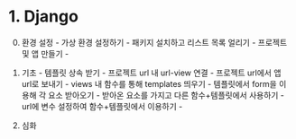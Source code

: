 # 1. Django
  0) 환경 설정
    - 가상 환경 설정하기
    - 패키지 설치하고 리스트 목록 얼리기
    - 프로젝트 및 앱 만들기
    - 
     
  1) 기초
    - 템플릿 상속 받기
    - 프로젝트 url 내 url-view 연결
    - 프로젝트 url에서 앱 url로 보내기
    - views 내 함수를 통해 templates 띄우기
    - 템플릿에서 form을 이용해 각 요소 받아오기
    - 받아온 요소를 가지고 다른 함수+템플릿에서 사용하기
    - url에 변수 설정하여 함수+템플릿에서 이용하기
    - 
  
  2) 심화

